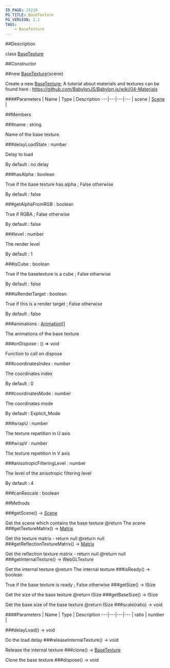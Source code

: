 ```yaml
---
ID_PAGE: 25219
PG_TITLE: BaseTexture
PG_VERSION: 2.1
TAGS:
    - BaseTexture
---
```

##Description

class [BaseTexture](/classes/2.2-alpha/BaseTexture)



##Constructor

##new [BaseTexture](/classes/2.2-alpha/BaseTexture)(scene)

Create a new [BaseTexture](/classes/2.2-alpha/BaseTexture);
A tutorial about materials and textures can be found here : https://github.com/BabylonJS/Babylon.js/wiki/04-Materials

####Parameters
 | Name | Type | Description
---|---|---|---
 | scene | [Scene](/classes/2.2-alpha/Scene) | 

##Members

###name : string

Name of the base texture.

###delayLoadState : number

Delay to load

By default : no delay

###hasAlpha : boolean

True if the base texture has alpha ; False otherwise

By default : false

###getAlphaFromRGB : boolean

True if RGBA ; False otherwise

By default : false

###level : number

The render level

By default : 1

###isCube : boolean

True if the basetexture is a cube ; False otherwise

By default : false

###isRenderTarget : boolean

True if this is a render target ; False otherwise

By default : false

###animations : [Animation](/classes/2.2-alpha/Animation)[]

The animations of the base texture

###onDispose : () =&gt; void

Function to call on dispose

###coordinatesIndex : number

The coordinates index

By default : 0

###coordinatesMode : number

The coordinates mode

By default : Explicit_Mode

###wrapU : number

The texture repetition in U axis

###wrapV : number

The texture repetition in V axis

###anisotropicFilteringLevel : number

The level of the anisotropic filtering level

By default : 4

###canRescale : boolean



##Methods

###getScene() &rarr; [Scene](/classes/2.2-alpha/Scene)

Get the scene which contains the base texture
@return The scene
###getTextureMatrix() &rarr; [Matrix](/classes/2.2-alpha/Matrix)

Get the texture matrix - return null
@return null
###getReflectionTextureMatrix() &rarr; [Matrix](/classes/2.2-alpha/Matrix)

Get the reflection texture matrix - return null
@return null
###getInternalTexture() &rarr; WebGLTexture

Get the internal texture
@return The internal texture
###isReady() &rarr; boolean

True if the base texture is ready ; False otherwise
###getSize() &rarr; ISize

Get the size of the base texture
@return ISize
###getBaseSize() &rarr; ISize

Get the base size of the base texture
@return ISize
###scale(ratio) &rarr; void



####Parameters
 | Name | Type | Description
---|---|---|---
 | ratio | number | 

###delayLoad() &rarr; void

Do the load delay
###releaseInternalTexture() &rarr; void

Release the internal texture
###clone() &rarr; [BaseTexture](/classes/2.2-alpha/BaseTexture)

Clone the base texture
###dispose() &rarr; void


